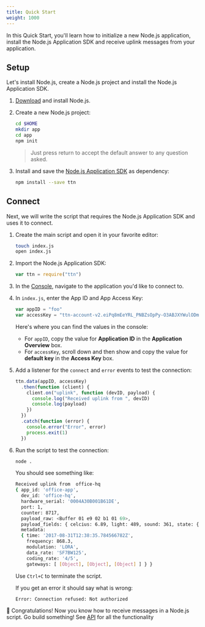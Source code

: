 ```yaml
---
title: Quick Start
weight: 1000
---
```


In this Quick Start, you'll learn how to initialize a new Node.js application, install the Node.js Application SDK and receive uplink messages from your application.

## Setup
Let's install Node.js, create a Node.js project and install the Node.js Application SDK.

1.  [Download](https://nodejs.org/en/download/) and install Node.js.
2.  Create a new Node.js project:

    ```bash
    cd $HOME
    mkdir app
    cd app
    npm init
    ```

    > Just press return to accept the default answer to any question asked.

3.  Install and save the [Node.js Application SDK](https://www.npmjs.com/package/ttn) as dependency:

    ```bash
    npm install --save ttn
    ```

## Connect
Next, we will write the script that requires the Node.js Application SDK and uses it to connect.

1.  Create the main script and open it in your favorite editor:

    ```bash
    touch index.js
    open index.js
    ```

2.  Import the Node.js Application SDK:

    ```js
    var ttn = require("ttn")
    ```

3.  In the [Console](https://console.thethingsnetwork.org/applications), navigate to the application you'd like to connect to.

5.  In `index.js`, enter the App ID and App Access Key:

    ```js 
    var appID = "foo"
    var accessKey = "ttn-account-v2.eiPq8mEeYRL_PNBZsOpPy-O3ABJXYWulODmQGR5PZzg"
    ```

    Here's where you can find the values in the console:
    
    * For `appID`, copy the value for **Application ID** in the **Application Overview** box.
    * For `accessKey`, scroll down and then show and copy the value for **default key** in the **Access Key** box.

6.  Add a listener for the `connect` and `error` events to test the connection:

    ```js 
    ttn.data(appID, accessKey)
      .then(function (client) {
        client.on("uplink", function (devID, payload) {
          console.log("Received uplink from ", devID)
          console.log(payload)
        })
      })
      .catch(function (error) {
        console.error("Error", error)
        process.exit(1)
      })
    ```
 
7.  Run the script to test the connection:

    ```bash
    node .
    ```

    You should see something like:

    ```bash
    Received uplink from  office-hq
    { app_id: 'office-app',
      dev_id: 'office-hq',
      hardware_serial: '0004A30B001B61DE',
      port: 1,
      counter: 8717,
      payload_raw: <Buffer 01 e9 02 b1 01 69>,
      payload_fields: { celcius: 6.89, light: 489, sound: 361, state: { on: true } },
      metadata:
      { time: '2017-08-31T12:38:35.784566782Z',
        frequency: 868.3,
        modulation: 'LORA',
        data_rate: 'SF7BW125',
        coding_rate: '4/5',
        gateways: [ [Object], [Object], [Object] ] } }
    ```

    Use `Ctrl+C` to terminate the script.

    If you get an error it should say what is wrong:

    ```bash
    Error: Connection refused: Not authorized
    ```

🎉 Congratulations! Now you know how to receive messages in a Node.js script. Go build something! See [API](.././api.html) for all the functionality
